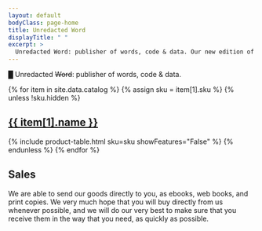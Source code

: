 ```yaml
---
layout: default
bodyClass: page-home
title: Unredacted Word
displayTitle: " "
excerpt: >
  Unredacted Word: publisher of words, code & data. Our new edition of The Society of the Spectacle is out now 💥.
---
```


<div class="aesthetics fullbleed">
  <p class="centered">
    <span class="cursor">█</span>
    Unredacted <s>Word</s>: publisher of words, code &amp; data.
  </p>
</div>

{% for item in site.data.catalog %}
  {% assign sku = item[1].sku %}
  {% unless !sku.hidden %}
    <h2 class="text-gradient">
      <a href="{{ item[1].url }}">{{ item[1].name }}</a>
    </h2>
    {% include product-table.html sku=sku showFeatures="False" %}
  {% endunless %}
{% endfor %}

## Sales

We are able to send our goods directly to you, as ebooks, web books, and print
copies. We very much hope that you will buy directly from us whenever possible, and
we will do our very best to make sure that you receive them in the way that you
need, as quickly as possible.
